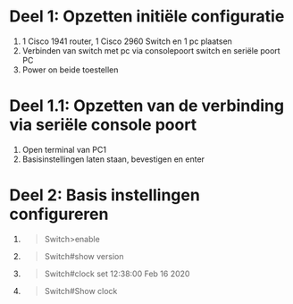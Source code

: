  # Deel 1: Opzetten initiële configuratie
  1. 1 Cisco 1941 router, 1 Cisco 2960 Switch en 1 pc plaatsen
  2. Verbinden van switch met pc via consolepoort switch en seriële poort PC
  3. Power on beide toestellen
  
 # Deel 1.1: Opzetten van de verbinding via seriële console poort
  1. Open terminal van PC1
  2. Basisinstellingen laten staan, bevestigen en enter
  
 # Deel 2: Basis instellingen configureren
  1. > Switch>enable
  2. > Switch#show version
  3. > Switch#clock set 12:38:00 Feb 16 2020
  4. > Switch#Show clock


